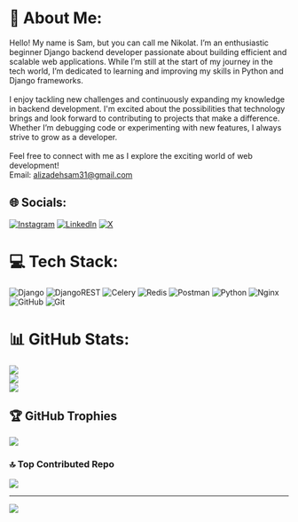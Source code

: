 # 💫 About Me:
Hello! My name is Sam, but you can call me Nikolat. I’m an enthusiastic beginner Django backend developer passionate about building efficient and scalable web applications. While I’m still at the start of my journey in the tech world, I’m dedicated to learning and improving my skills in Python and Django frameworks.<br><br>I enjoy tackling new challenges and continuously expanding my knowledge in backend development. I'm excited about the possibilities that technology brings and look forward to contributing to projects that make a difference. Whether I’m debugging code or experimenting with new features, I always strive to grow as a developer.<br><br>Feel free to connect with me as I explore the exciting world of web development!<br>Email: alizadehsam31@gmail.com


## 🌐 Socials:
[![Instagram](https://img.shields.io/badge/Instagram-%23E4405F.svg?logo=Instagram&logoColor=white)](https://instagram.com/sam_aliizadeh25) [![LinkedIn](https://img.shields.io/badge/LinkedIn-%230077B5.svg?logo=linkedin&logoColor=white)](https://linkedin.com/in/sam-alizadeh-6353132a4) [![X](https://img.shields.io/badge/X-black.svg?logo=X&logoColor=white)](https://x.com/Saam_272) 

# 💻 Tech Stack:
![Django](https://img.shields.io/badge/django-%23092E20.svg?style=for-the-badge&logo=django&logoColor=white) ![DjangoREST](https://img.shields.io/badge/DJANGO-REST-ff1709?style=for-the-badge&logo=django&logoColor=white&color=ff1709&labelColor=gray) ![Celery](https://img.shields.io/badge/celery-%23a9cc54.svg?style=for-the-badge&logo=celery&logoColor=ddf4a4) ![Redis](https://img.shields.io/badge/redis-%23DD0031.svg?style=for-the-badge&logo=redis&logoColor=white) ![Postman](https://img.shields.io/badge/Postman-FF6C37?style=for-the-badge&logo=postman&logoColor=white) ![Python](https://img.shields.io/badge/python-3670A0?style=for-the-badge&logo=python&logoColor=ffdd54) ![Nginx](https://img.shields.io/badge/nginx-%23009639.svg?style=for-the-badge&logo=nginx&logoColor=white) ![GitHub](https://img.shields.io/badge/github-%23121011.svg?style=for-the-badge&logo=github&logoColor=white) ![Git](https://img.shields.io/badge/git-%23F05033.svg?style=for-the-badge&logo=git&logoColor=white)
# 📊 GitHub Stats:
![](https://github-readme-stats.vercel.app/api?username=Nikolat27&theme=vue&hide_border=false&include_all_commits=true&count_private=true)<br/>
![](https://github-readme-streak-stats.herokuapp.com/?user=Nikolat27&theme=vue&hide_border=false)<br/>
![](https://github-readme-stats.vercel.app/api/top-langs/?username=Nikolat27&theme=vue&hide_border=false&include_all_commits=true&count_private=true&layout=compact)

## 🏆 GitHub Trophies
![](https://github-profile-trophy.vercel.app/?username=Nikolat27&theme=vue-dark&no-frame=false&no-bg=false&margin-w=4)

### 🔝 Top Contributed Repo
![](https://github-contributor-stats.vercel.app/api?username=Nikolat27&limit=5&theme=vue&combine_all_yearly_contributions=true)

---
[![](https://visitcount.itsvg.in/api?id=Nikolat27&icon=0&color=3)](https://visitcount.itsvg.in)

<!-- Proudly created with GPRM ( https://gprm.itsvg.in ) -->
